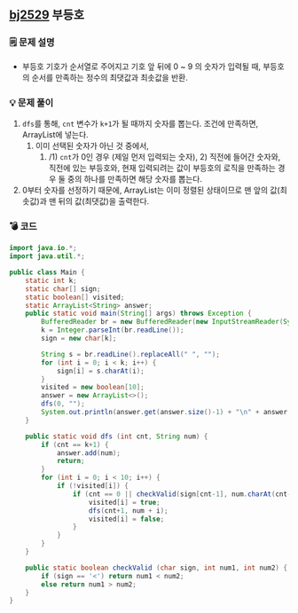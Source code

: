 ## [bj2529](https://www.acmicpc.net/problem/2529) 부등호
### 🗒️ 문제 설명
- 부등호 기호가 순서열로 주어지고 기호 앞 뒤에 0 ~ 9 의 숫자가 입력될 때, 부등호의 순서를 만족하는 정수의 최댓값과 최솟값을 반환.
### 💡 문제 풀이
1. `dfs`를 통해, `cnt` 변수가 `k+1`가 될 때까지 숫자를 뽑는다. 조건에 만족하면, ArrayList에 넣는다.
	1. 이미 선택된 숫자가 아닌 것 중에서, 
		1. /1) `cnt`가 0인 경우 (제일 먼저 입력되는 숫자), 2) 직전에 들어간 숫자와, 직전에 있는 부등호와, 현재 입력되려는 값이 부등호의 로직을 만족하는 경우 둘 중의 하나를 만족하면 해당 숫자를 뽑는다.
2. 0부터 숫자를 선정하기 때문에, ArrayList는 이미 정렬된 상태이므로 맨 앞의 값(최솟값)과 맨 뒤의 값(최댓값)을 출력한다.
### 💣 코드
```java
import java.io.*;
import java.util.*;

public class Main {
    static int k;
    static char[] sign;
    static boolean[] visited;
    static ArrayList<String> answer;
    public static void main(String[] args) throws Exception {
        BufferedReader br = new BufferedReader(new InputStreamReader(System.in));
        k = Integer.parseInt(br.readLine());
        sign = new char[k];

        String s = br.readLine().replaceAll(" ", "");
        for (int i = 0; i < k; i++) {
            sign[i] = s.charAt(i);
        }
        visited = new boolean[10];
        answer = new ArrayList<>();
        dfs(0, "");
        System.out.println(answer.get(answer.size()-1) + "\n" + answer.get(0));
    }

    public static void dfs (int cnt, String num) {
        if (cnt == k+1) {
            answer.add(num);
            return;
        }
        for (int i = 0; i < 10; i++) {
            if (!visited[i]) {
                if (cnt == 0 || checkValid(sign[cnt-1], num.charAt(cnt-1) - '0', i)) {
                    visited[i] = true;
                    dfs(cnt+1, num + i);
                    visited[i] = false;
                }
            }
        }
    }

    public static boolean checkValid (char sign, int num1, int num2) {
        if (sign == '<') return num1 < num2;
        else return num1 > num2;
    }
}
```
